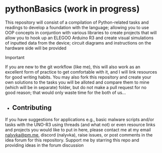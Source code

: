 # pythonBasics (work in progress)

This repository will consist of a compilation of Python-related tasks and readings to develop a foundation with the language; allowing you to use OOP concepts in conjuntion with various libraries to create projects that will allow you to hook up an ELEGOO Arduino R3 and create visual simulations of inputted data from the device; circuit diagrams and instructions on the hardware side will be provided

> [!IMPORTANT]
> If you are new to the git workflow (like me), this will also work as an excellent form of practice to get comfortable with it, and I will link resources for good writing habits. You may also fork this repository and create your own solutions to the tasks you will be alloted and compare them to mine (which will be in separate) folder, but do not make a pull request for no good reason; that would only waste time for the both of us...

- ## Contributing

If you have suggestions for applications e.g., basic malware scripts and/or tasks with the UNO-R3 using threads (and what not) or even resource links and projects you would like to put in here, please contact me at my email nalyvka@pm.me, discord (nalyvka), raise issues, or post comments in the idea forum for this repository. Support me by starring this repo and providing ideas in the forum discussion

